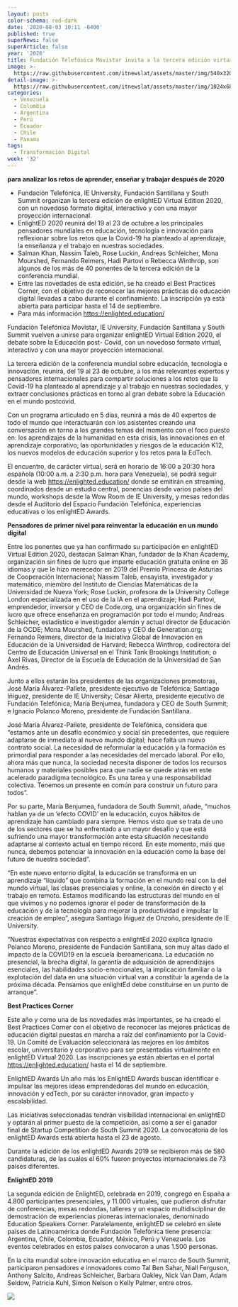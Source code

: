 ```yaml
---
layout: posts
color-schema: red-dark
date: '2020-08-03 10:11 -0400'
published: true
superNews: false
superArticle: false
year: '2020'
title: Fundación Telefónica Movistar invita a la tercera edición virtual de EnlightED
image: >-
  https://raw.githubusercontent.com/itnewslat/assets/master/img/540x320/Telefonica-Enlight-p.jpg
detail-image: >-
  https://raw.githubusercontent.com/itnewslat/assets/master/img/1024x680/Telefonica-Enlight-g.jpg
categories:
  - Venezuela
  - Colombia
  - Argentina
  - Perú
  - Ecuador
  - Chile
  - Panama
tags:
  - Transformación Digital
week: '32'
---
```

 **para analizar los retos de aprender, enseñar y trabajar después de 2020**

- Fundación Telefónica, IE University, Fundación Santillana y South Summit organizan la tercera edición de enlightED Virtual Edition 2020, con un novedoso formato digital, interactivo y con una mayor proyección internacional. 
- EnlightED 2020 reunirá del 19 al 23 de octubre a los principales pensadores mundiales en educación, tecnología e innovación para reflexionar sobre los retos que la Covid-19 ha planteado al aprendizaje, la enseñanza y el trabajo en nuestras sociedades.
- Salman Khan, Nassim Taleb, Rose Luckin, Andreas Schleicher, Mona Mourshed, Fernando Reimers, Hadi Partovi o Rebecca Winthrop, son algunos de los más de 40 ponentes de la tercera edición de la conferencia mundial.
- Entre las novedades de esta edición, se ha creado el Best Practices Corner, con el objetivo de reconocer las mejores prácticas de educación digital llevadas a cabo durante el confinamiento. La inscripción ya está abierta para participar hasta el 14 de septiembre.
- Para más información https://enlighted.education/

Fundación Telefónica Movistar, IE University, Fundación Santillana y South Summit vuelven a unirse para organizar enlightED Virtual Edition 2020, el debate sobre la Educación post- Covid, con un novedoso formato virtual, interactivo y con una mayor proyección internacional.

La tercera edición de la conferencia mundial sobre educación, tecnología e innovación, reunirá, del 19 al 23 de octubre, a los más relevantes expertos y pensadores internacionales para compartir soluciones a los retos que la Covid-19 ha planteado al aprendizaje y al trabajo en nuestras sociedades, y extraer conclusiones prácticas en torno al gran debate sobre la Educación en el mundo postcovid.

Con un programa articulado en 5 días, reunirá a más de 40 expertos de todo el mundo que interactuarán con los asistentes creando una conversación en torno a los grandes temas del momento con el foco puesto en: los aprendizajes de la humanidad en esta crisis, las innovaciones en el aprendizaje corporativo, las oportunidades y riesgos de la educación K12, los nuevos modelos de educación superior y los retos para la  EdTech.

El encuentro, de carácter virtual, será en horario de 16:00 a 20:30 hora española (10:00 a.m. a 2:30 p.m. hora para Venezuela), se podrá seguir desde la web https://enlighted.education/ donde se emitirán en streaming, coordinados desde un estudio central, ponencias desde varios países del mundo, workshops desde la Wow Room de IE University, y mesas redondas desde el Auditorio del Espacio Fundación Telefónica, experiencias educativas o los enlightED Awards.  

**Pensadores de primer nivel para reinventar la educación en un mundo digital**

Entre los ponentes que ya han confirmado su participación en enlightED Virtual Edition 2020, destacan Salman Khan, fundador de la Khan Academy, organización sin fines de lucro que imparte educación gratuita online en 36 idiomas y que le hizo merecedor en 2019 del Premio Princesa de Asturias de Cooperación Internacional; Nassim Taleb, ensayista, investigador y matemático, miembro del Instituto de Ciencias Matemáticas de la Universidad de Nueva York; Rose Luckin, profesora de la University College London especializada en el uso de la IA en el aprendizaje; Hadi Partovi, emprendedor, inversor y CEO de Code.org, una organización sin fines de lucro que ofrece enseñanza en programación por todo el mundo;  Andreas Schleicher, estadístico e investigador alemán y actual director de Educación de la OCDE; Mona Mourshed, fundadora y CEO de Generation.org; Fernando Reimers, director de la Iniciativa Global de Innovación en Educación de la Universidad de Harvard; Rebecca Winthrop, codirectora del Centro de Educación Universal en el Think Tank Brookings Institution; o Axel Rivas, Director de la Escuela de Educación de la Universidad de San Andrés.

Junto a ellos estarán los presidentes de las organizaciones promotoras, José María Álvarez-Pallete, presidente ejecutivo de Telefónica; Santiago Iñiguez, presidente de IE University; César Alierta, presidente ejecutivo de Fundación Telefónica; María Benjumea, fundadora y CEO de South Summit; e Ignacio Polanco Moreno, presidente de Fundación Santillana.

José María Álvarez-Pallete, presidente de Telefónica, considera que “estamos ante un desafío económico y social sin precedentes, que requiere adaptarse de inmediato al nuevo mundo digital; hace falta un nuevo contrato social. La necesidad de reformular la educación y la formación es primordial para responder a las necesidades del mercado laboral. Por ello, ahora más que nunca, la sociedad necesita disponer de todos los recursos humanos y materiales posibles para que nadie se quede atrás en este acelerado paradigma tecnológico. Es una tarea y una responsabilidad colectiva. Tenemos un presente en común para construir un futuro para todos”.

Por su parte, María Benjumea, fundadora de South Summit, añade, “muchos hablan ya de un ‘efecto COVID’ en la educación, cuyos hábitos de aprendizaje han cambiado para siempre. Hemos visto que se trata de uno de los sectores que se ha enfrentado a un mayor desafío y que está sufriendo una mayor transformación ante esta situación necesitando adaptarse al contexto actual en tiempo récord. En este momento, más que nunca, debemos potenciar la innovación en la educación como la base del futuro de nuestra sociedad”. 

“En este nuevo entorno digital, la educación se transforma en un aprendizaje “líquido” que combina la formación en el mundo real con la del mundo virtual, las clases presenciales y online, la conexión en directo y el trabajo en remoto. Estamos modificando las estructuras del mundo en el que vivimos y no podemos ignorar el poder de transformación de la educación y de la tecnología para mejorar la productividad e impulsar la creación de empleo”, asegura Santiago Íñiguez de Onzoño, presidente de IE University.

“Nuestras expectativas con respecto a enlightEd 2020 explica Ignacio Polanco Moreno, presidente de Fundación Santillana, son muy altas dado el impacto de la COVID19 en la escuela iberoamericana. La educación no presencial, la brecha digital, la garantía de adquisición de aprendizajes esenciales, las habilidades socio-emocionales, la implicación familiar o la explotación del data en una situación virtual van a constituir la agenda de la próxima década. Pensamos que enlightEd debe constituirse en un punto de arranque”.

**Best Practices Corner**

Este año y como una de las novedades más importantes, se ha creado el Best Practices Corner con el objetivo de reconocer las mejores prácticas de educación digital puestas en marcha a raíz del confinamiento por la Covid-19. Un Comité de Evaluación seleccionará las mejores en los ámbitos escolar, universitario y corporativo para ser presentadas virtualmente en enlightED Virtual 2020. Las inscripciones ya están abiertas en el portal https://enlighted.education/  hasta el 14 de septiembre. 

EnlightED Awards
Un año más los EnlightED Awards buscan identificar e impulsar las mejores ideas emprendedoras del mundo en educación, innovación y edTech, por su carácter innovador, gran impacto y escalabilidad.

Las iniciativas seleccionadas tendrán visibilidad internacional en enlightED y optarán al primer puesto de la competición, así como a ser el ganador final de Startup Competition de South Summit 2020. La convocatoria de los enlightED Awards está abierta hasta el 23 de agosto.

Durante la edición de los enlightED Awards 2019 se recibieron más de 580 candidaturas, de las cuales el 60% fueron proyectos internacionales de 73 países diferentes.

**EnlightED 2019**

La segunda edición de EnlightED, celebrada en 2019, congregó en España a 4.800 participantes presenciales, y 11.000 virtuales, que pudieron disfrutar de conferencias, mesas redondas, talleres y un espacio multidisciplinar de demostración de experiencias pioneras internacionales, denominado Education Speakers Corner. Paralelamente, enlightED se celebró en siete países de Latinoamérica donde Fundación Telefónica tiene presencia: Argentina, Chile, Colombia, Ecuador, México, Perú y Venezuela. Los eventos celebrados en estos países convocaron a unas 1.500 personas.

En la cita mundial sobre innovación educativa en el marco de South Summit, participaron pensadores e innovadores como Tal Ben Sahar, Niall Ferguson, Anthony Salcito, Andreas Schleicher, Barbara Oakley, Nick Van Dam, Adam Seldow, Patricia Kuhl, Simon Nelson o Kelly Palmer, entre otros.

<img src="https://tracker.metricool.com/c3po.jpg?hash=56f88a41e39ab42c063cc51676587a04"/>